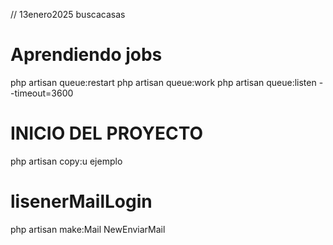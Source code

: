 // 13enero2025 buscacasas

# Aprendiendo jobs
php artisan queue:restart
php artisan queue:work
php artisan queue:listen --timeout=3600


# INICIO DEL PROYECTO
php artisan copy:u ejemplo

# lisenerMailLogin
php artisan make:Mail NewEnviarMail
